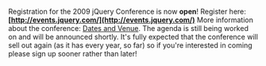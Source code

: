 Registration for the 2009 jQuery Conference is now **open**! Register
here: **[http://events.jquery.com/](http://events.jquery.com/)** More
information about the conference: [Dates and
Venue](http://blog.jquery.com/2009/07/02/jquery-conference-2009-dates-and-venue/).
The agenda is still being worked on and will be announced shortly. It's
fully expected that the conference will sell out again (as it has every
year, so far) so if you're interested in coming please sign up sooner
rather than later!
